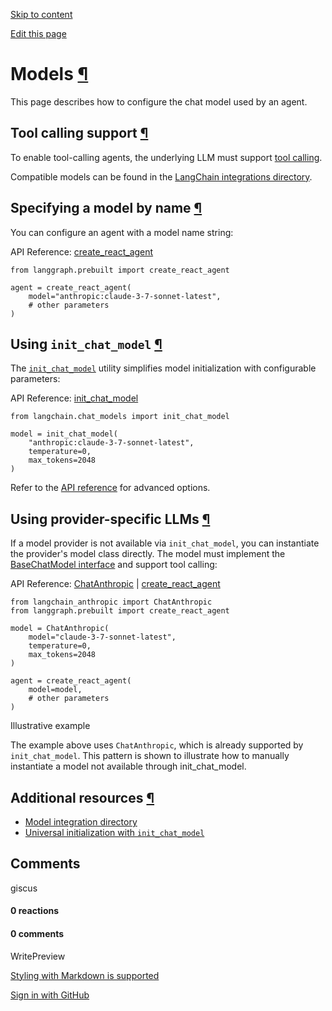 [Skip to content](https://langchain-ai.github.io/langgraph/agents/models/#models)

[Edit this page](https://github.com/langchain-ai/langgraph/edit/main/docs/docs/agents/models.md "Edit this page")

# Models [¶](https://langchain-ai.github.io/langgraph/agents/models/\#models "Permanent link")

This page describes how to configure the chat model used by an agent.

## Tool calling support [¶](https://langchain-ai.github.io/langgraph/agents/models/\#tool-calling-support "Permanent link")

To enable tool-calling agents, the underlying LLM must support [tool calling](https://python.langchain.com/docs/concepts/tool_calling/).

Compatible models can be found in the [LangChain integrations directory](https://python.langchain.com/docs/integrations/chat/).

## Specifying a model by name [¶](https://langchain-ai.github.io/langgraph/agents/models/\#specifying-a-model-by-name "Permanent link")

You can configure an agent with a model name string:

API Reference: [create\_react\_agent](https://langchain-ai.github.io/langgraph/reference/prebuilt/#langgraph.prebuilt.chat_agent_executor.create_react_agent)

```md-code__content
from langgraph.prebuilt import create_react_agent

agent = create_react_agent(
    model="anthropic:claude-3-7-sonnet-latest",
    # other parameters
)

```

## Using `init_chat_model` [¶](https://langchain-ai.github.io/langgraph/agents/models/\#using-init_chat_model "Permanent link")

The [`init_chat_model`](https://python.langchain.com/docs/how_to/chat_models_universal_init/) utility simplifies model initialization with configurable parameters:

API Reference: [init\_chat\_model](https://python.langchain.com/api_reference/langchain/chat_models/langchain.chat_models.base.init_chat_model.html)

```md-code__content
from langchain.chat_models import init_chat_model

model = init_chat_model(
    "anthropic:claude-3-7-sonnet-latest",
    temperature=0,
    max_tokens=2048
)

```

Refer to the [API reference](https://python.langchain.com/api_reference/langchain/chat_models/langchain.chat_models.base.init_chat_model.html) for advanced options.

## Using provider-specific LLMs [¶](https://langchain-ai.github.io/langgraph/agents/models/\#using-provider-specific-llms "Permanent link")

If a model provider is not available via `init_chat_model`, you can instantiate the provider's model class directly. The model must implement the [BaseChatModel interface](https://python.langchain.com/api_reference/core/language_models/langchain_core.language_models.chat_models.BaseChatModel.html) and support tool calling:

API Reference: [ChatAnthropic](https://python.langchain.com/api_reference/anthropic/chat_models/langchain_anthropic.chat_models.ChatAnthropic.html) \| [create\_react\_agent](https://langchain-ai.github.io/langgraph/reference/prebuilt/#langgraph.prebuilt.chat_agent_executor.create_react_agent)

```md-code__content
from langchain_anthropic import ChatAnthropic
from langgraph.prebuilt import create_react_agent

model = ChatAnthropic(
    model="claude-3-7-sonnet-latest",
    temperature=0,
    max_tokens=2048
)

agent = create_react_agent(
    model=model,
    # other parameters
)

```

Illustrative example

The example above uses `ChatAnthropic`, which is already supported by `init_chat_model`. This pattern is shown to illustrate how to manually instantiate a model not available through init\_chat\_model.

## Additional resources [¶](https://langchain-ai.github.io/langgraph/agents/models/\#additional-resources "Permanent link")

- [Model integration directory](https://python.langchain.com/docs/integrations/chat/)
- [Universal initialization with `init_chat_model`](https://python.langchain.com/docs/how_to/chat_models_universal_init/)

## Comments

giscus

#### 0 reactions

#### 0 comments

WritePreview

[Styling with Markdown is supported](https://guides.github.com/features/mastering-markdown/ "Styling with Markdown is supported")

[Sign in with GitHub](https://giscus.app/api/oauth/authorize?redirect_uri=https%3A%2F%2Flangchain-ai.github.io%2Flanggraph%2Fagents%2Fmodels%2F)